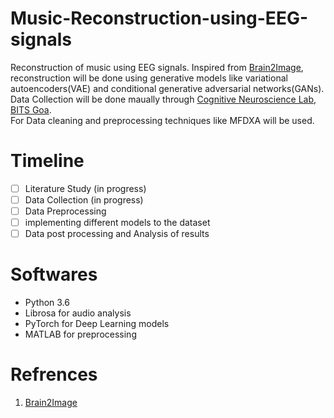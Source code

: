 # Music-Reconstruction-using-EEG-signals
Reconstruction of music using EEG signals. Inspired from [Brain2Image](https://dl.acm.org/citation.cfm?doid=3123266.3127907), reconstruction will be done using generative models like variational autoencoders(VAE) and conditional generative adversarial networks(GANs). Data Collection will be done maually through [Cognitive Neuroscience Lab, BITS Goa](http://bitscogneuro.com/).  
For Data cleaning and preprocessing techniques like MFDXA will be used.

# Timeline

- [ ] Literature Study (in progress)
- [ ] Data Collection (in progress)
- [ ] Data Preprocessing 
- [ ] implementing different models to the dataset 
- [ ] Data post processing and Analysis of results 

# Softwares

- Python 3.6
- Librosa for audio analysis
- PyTorch for Deep Learning models
- MATLAB for preprocessing

# Refrences

1. [Brain2Image](https://dl.acm.org/citation.cfm?doid=3123266.3127907)
